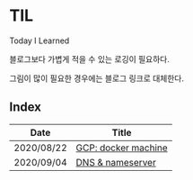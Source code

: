 # TIL
Today I Learned

블로그보다 가볍게 적을 수 있는 로깅이 필요하다.

그림이 많이 필요한 경우에는 블로그 링크로 대체한다.

## Index

|Date|Title|
|-|-|
|2020/08/22|[GCP: docker machine](./2020/08/22.md)|
|2020/09/04|[DNS & nameserver](./2020/09/03-dns-n-nameserver.md)|
